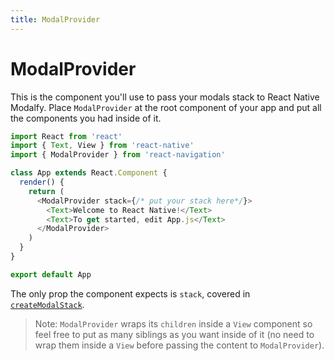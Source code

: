 ```yaml
---
title: ModalProvider
---
```


# ModalProvider

This is the component you'll use to pass your modals stack to React Native Modalfy. Place `ModalProvider` at the root component of your app and put all the components you had inside of it.

```javascript
import React from 'react'
import { Text, View } from 'react-native'
import { ModalProvider } from 'react-navigation'

class App extends React.Component {
  render() {
    return (
      <ModalProvider stack={/* put your stack here*/}>
        <Text>Welcome to React Native!</Text>
        <Text>To get started, edit App.js</Text>
      </ModalProvider>
    )
  }
}

export default App
```

The only prop the component expects is `stack`, covered in [`createModalStack`](create-modal-stack.md).

> Note: `ModalProvider` wraps its `children` inside a `View` component so feel free to put as many siblings as you want inside of it \(no need to wrap them inside a `View` before passing the content to `ModalProvider`\).

